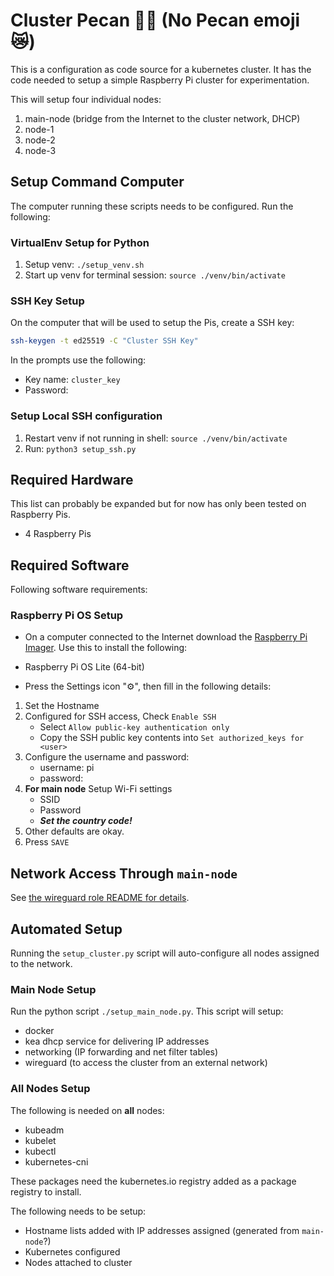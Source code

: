 # Cluster Pecan 🥧🥜 (No Pecan emoji 😿)

This is a configuration as code source for a kubernetes cluster. It has the
code needed to setup a simple Raspberry Pi cluster for experimentation.

This will setup four individual nodes:

1. main-node (bridge from the Internet to the cluster network, DHCP)
2. node-1
3. node-2
4. node-3

## Setup Command Computer

The computer running these scripts needs to be configured. Run the following:

### VirtualEnv Setup for Python

1. Setup venv: `./setup_venv.sh`
2. Start up venv for terminal session: `source ./venv/bin/activate`

### SSH Key Setup

On the computer that will be used to setup the Pis, create a SSH key:

```BASH
ssh-keygen -t ed25519 -C "Cluster SSH Key"
```

In the prompts use the following:
- Key name: `cluster_key`
- Password: <Use a tool like KeePass to generate the password>

### Setup Local SSH configuration

1. Restart venv if not running in shell: `source ./venv/bin/activate`
2. Run: `python3 setup_ssh.py`

## Required Hardware

This list can probably be expanded but for now has only been tested on Raspberry
Pis.

- 4 Raspberry Pis

## Required Software

Following software requirements:

### Raspberry Pi OS Setup

- On a computer connected to the Internet download the [Raspberry Pi Imager](https://www.raspberrypi.com/software/).
Use this to install the following:

- Raspberry Pi OS Lite (64-bit)
- Press the Settings icon "⚙️", then fill in the following details:
1. Set the Hostname
1. Configured for SSH access, Check `Enable SSH`
    - Select `Allow public-key authentication only`
    - Copy the SSH public key contents into `Set authorized_keys for <user>`
1. Configure the username and password:
    - username: pi
    - password: <use a tool like KeePass to generate password>
1. **For main node** Setup Wi-Fi settings
    - SSID
    - Password
    - ***Set the country code!***
1. Other defaults are okay.
1. Press `SAVE`

## Network Access Through `main-node`

See [the wireguard role README for details](./playbooks/roles/wireguard/README.md).

## Automated Setup

Running the `setup_cluster.py` script will auto-configure all nodes assigned to
the network.

### Main Node Setup

Run the python script `./setup_main_node.py`.
This script will setup:

- docker
- kea dhcp service for delivering IP addresses
- networking (IP forwarding and net filter tables)
- wireguard (to access the cluster from an external network)

### All Nodes Setup

The following is needed on **all** nodes:

- kubeadm
- kubelet
- kubectl
- kubernetes-cni

These packages need the kubernetes.io registry added as a package registry to
install.

The following needs to be setup:

- Hostname lists added with IP addresses assigned (generated from `main-node`?)
- Kubernetes configured
- Nodes attached to cluster
